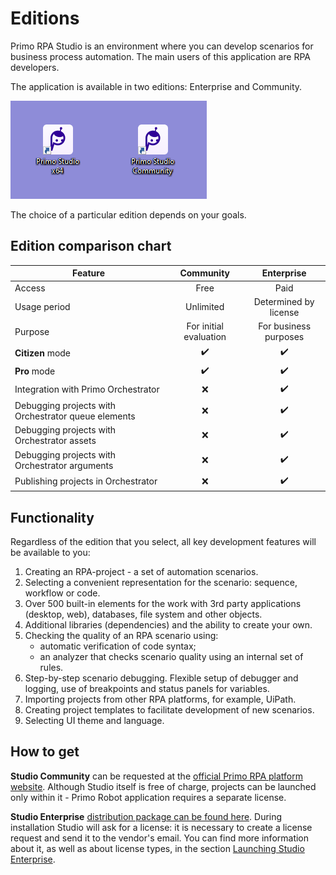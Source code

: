 # Editions

Primo RPA Studio is an environment where you can develop scenarios for business process automation. The main users of this application are RPA developers.

The application is available in two editions: Enterprise and Community.

![](<../.gitbook/assets/Editions.png>)

The choice of a particular edition depends on your goals.

## Edition comparison chart 

| Feature                |  Community                                                    |  Enterprise                     |
| ---------------------- | :-----------------------------------------------------------: | :-----------------------------: |
| Access                 | Free                                                          | Paid                            |   
| Usage period           | Unlimited                                                     | Determined by license           |     
| Purpose                | For initial evaluation                                        | For business purposes           |  
| **Citizen** mode       | :heavy_check_mark:                                            | :heavy_check_mark:  |
| **Pro** mode           | :heavy_check_mark:                                            | :heavy_check_mark:  |
| Integration with Primo Orchestrator | :x:                                                  | :heavy_check_mark:  |
| Debugging projects with Orchestrator queue elements | :x:                                | :heavy_check_mark:  |
| Debugging projects with Orchestrator assets | :x:                                         | :heavy_check_mark:  |
| Debugging projects with Orchestrator arguments | :x:                                       | :heavy_check_mark:  |
| Publishing projects in Orchestrator | :x:                                                | :heavy_check_mark:  |

## Functionality

Regardless of the edition that you select, all key development features will be available to you:
1. Creating an RPA-project - a set of automation scenarios.
2. Selecting a convenient representation for the scenario: sequence, workflow or code.
3. Over 500 built-in elements for the work with 3rd party applications (desktop, web), databases, file system and other objects.
4. Additional libraries (dependencies) and the ability to create your own.
5. Checking the quality of an RPA scenario using:
   * automatic verification of code syntax;
   * an analyzer that checks scenario quality using an internal set of rules.
6. Step-by-step scenario debugging. Flexible setup of debugger and logging, use of breakpoints and status panels for variables.
7. Importing projects from other RPA platforms, for example, UiPath.
8. Creating project templates to facilitate development of new scenarios.
9. Selecting UI theme and language.

## How to get 

**Studio Community** can be requested at the [official Primo RPA platform website](https://primo-rpa.ru/). Although Studio itself is free of charge, projects can be launched only within it - Primo Robot application requires a separate license.

**Studio Enterprise** [distribution package can be found here](https://disk.primo-rpa.ru/index.php/s/primo?path=%2FRelease%2FStudio). During installation Studio will ask for a license: it is necessary to create a license request and send it to the vendor's email. You can find more information about it, as well as about license types, in the section [Launching Studio Enterprise](https://docs.primo-rpa.ru/primo-rpa/primo-studio/enterprise).
